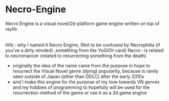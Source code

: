 # Necro-Engine
Necro Engine is a visual novel/2d platform game engine written on top of raylib


######
Info : why I named it Necro Engine, 
(Not to be confused by Necrophilia (if you've a dirty minded) ,something from the YuGiOh card) 
Necro : is related to necromancer (related to resurrecting something from the death)
- originally the idea of the name came from the purpose in hope to resurrect the Visual Novel genre (dying) popularity, because is rarely seen outside of Japan (other than DDLC) after the early 2010s
- and I make this engine for the purpose of my love towards VN genres and my hobbies of programming to hopefully will be used for the resurrection method of the genre or use it as a 2d game engine 
